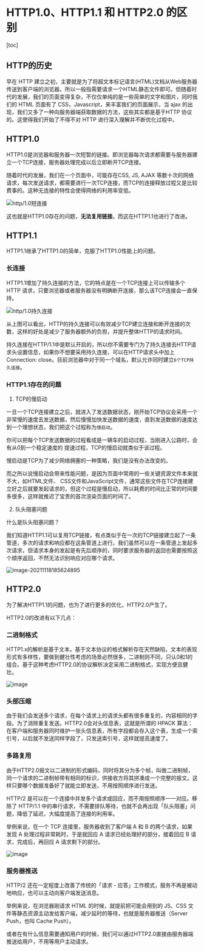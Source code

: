 # HTTP1.0、HTTP1.1 和 HTTP2.0 的区别

[toc]



## HTTP的历史

早在 HTTP 建立之初，主要就是为了将超文本标记语言(HTML)文档从Web服务器传送到客户端的浏览器。所以一般指需要请求一个HTML静态文件即可。但随着时代的发展，我们的页面变得复杂，不仅仅单纯的是一些简单的文字和图片，同时我们的 HTML 页面有了 CSS，Javascript，来丰富我们的页面展示，当 ajax 的出现，我们又多了一种向服务器端获取数据的方法，这些其实都是基于HTTP 协议的。这使得我们开始了不得不对 HTTP 进行深入理解并不断优化过程中。

## HTTP1.0

HTTP1.0是浏览器和服务器一次短暂的链接。即浏览器每次请求都需要与服务器建立一个TCP连接，服务器处理完成以后立即断开TCP连接。

随着时代的发展，我们在一个页面中，可能存在CSS, JS, AJAX 等数十次的网络请求，每次发送请求，都需要进行一次TCP连接，而TCP的连接释放过程又是比较费事的。这种无连接的特性会使得网络的利用率变低。

![http/1.0短连接](HTTP进化史.assets/16e305dd89c70eb6tplv-t2oaga2asx-watermark-16372245829852.awebp)

这也就是HTTP1.0存在的问题，**无法复用链接**。而这在HTTP1.1也进行了改进。



## HTTP1.1

HTTP1.1继承了HTTP1.0的简单，克服了HTTP1.0性能上的问题。

### 长连接

HTTP1.1增加了持久连接的方法，它的特点是在一个TCP连接上可以传输多个HTTP 请求，只要浏览器或者服务器没有明确断开连接，那么该TCP连接会一直保持。

![http/1.0持久连接](HTTP进化史.assets/16e305dd8af407dftplv-t2oaga2asx-watermark.awebp)

从上图可以看出，HTTP的持久连接可以有效减少TCP建立连接和断开连接的次数，这样的好处是减少了服务器额外的负担，并提升整体HTTP的请求时间。

持久连接在HTTP/1.1中是默认开启的，所以你不需要专门为了持久连接去HTTP请求头设置信息，如果你不想要采用持久连接，可以在HTTP请求头中加上Connection: close。目前浏览器中对于同一个域名，默认允许同时建立`6个TCP持久连接`。

### HTTP1.1存在的问题

1. TCP的慢启动

一旦一个TCP连接建立之后，就进入了发送数据状态，刚开始TCP协议会采用一个非常慢的速度去发送数据，然后慢慢加快发送数据的速度，直到发送数据的速度达到一个理想状态，我们把这个过程称为`慢启动`。

你可以把每个TCP发送数据的过程看成是一辆车的启动过程，当刚进入公路时，会有从0到一个稳定速度的 提速过程，TCP的慢启动就类似于该过程。

慢启动是TCP为了减少网络拥塞的一种策略，我们是没有办法改变的。

而之所以说慢启动会带来性能问题，是因为页面中常用的一些关键资源文件本来就不大，如HTML文件、 CSS文件和JavaScript文件，通常这些文件在TCP连接建立好之后就要发起请求的，但这个过程是慢启动，所以耗费的时间比正常的时间要多很多，这样就推迟了宝贵的首次渲染页面的时间了。

2. 队头阻塞问题

什么是队头阻塞问题？

我们知道HTTP1.1可以复用TCP链接，有点类似于在一次的TCP链接建立起了一条管道，多次的请求和响应都在这条管道上进行。我们虽然可以在一条管道上发起多次请求，但请求本身的发起是有先后顺序的，同时要求服务器的返回也需要按照这个顺序返回，不然无法识别响应对应哪个请求。

![image-20211118185624895](HTTP进化史.assets/image-20211118185624895.png)

## HTTP2.0

为了解决HTTP1.1的问题，也为了进行更多的优化，HTTP2.0产生了。

HTTP2.0的改进有以下几点：

### 二进制格式

HTTP1.x的解析是基于文本。基于文本协议的格式解析存在天然缺陷，文本的表现形式有多样性，要做到健壮性考虑的场景必然很多，二进制则不同，只认0和1的组合。基于这种考虑HTTP2.0的协议解析决定采用二进制格式，实现方便且健壮。

![image](HTTP进化史.assets/8ce9492c-29ff-4266-859c-bd7e3db9b9dd-3807603.jpg)

### 头部压缩

由于我们会发送多个请求，在每个请求上的请求头都有很多重复的，内容相同的字段。为了消除重复发送。HTTP2.0会对头信息表，这就是所谓的 HPACK 算法：在客户端和服务器同时维护一张头信息表，所有字段都会存入这个表，生成一个索引号，以后就不发送同样字段了，只发送索引号，这样就提高速度了。

### 多路复用

由于HTTP2.0报文以二进制的形式编码，同时将其分为多个帧，叫做二进制帧，同一个请求的二进制帧带有相同的标识，供接收方将其拼凑成一个完整的报文。这样只要哪个数据准备好了就能立即发送，不用按照顺序进行发送。

HTTP/2 是可以在一个连接中并发多个请求或回应，而不用按照顺序一一对应。移除了 HTTP/1.1 中的串行请求，不需要排队等待，也就不会再出现「队头阻塞」问题，降低了延迟，大幅度提高了连接的利用率。

举例来说，在一个 TCP 连接里，服务器收到了客户端 A 和 B 的两个请求，如果发现 A 处理过程非常耗时，于是就回应 A 请求已经处理好的部分，接着回应 B 请求，完成后，再回应 A 请求剩下的部分。

![image](HTTP进化史.assets/0713be3f-3b27-4908-ae41-9e22af7c6acd-3807603-16372335525112.jpg)



### 服务器推送

HTTP/2 还在一定程度上改善了传统的「请求 - 应答」工作模式，服务不再是被动地响应，也可以主动向客户端发送消息。

举例来说，在浏览器刚请求 HTML 的时候，就提前把可能会用到的 JS、CSS 文件等静态资源主动发给客户端，减少延时的等待，也就是服务器推送（Server Push，也叫 Cache Push）。

或者在有什么信息需要通知用户的时候，我们可以通过HTTP2.0直接由服务器端推送给用户，不用等用户主动请求。

